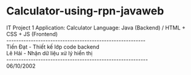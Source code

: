 # Calculator-using-rpn-javaweb
IT Project 1
Application: Calculator 
Language: Java (Backend) / HTML + CSS + JS (Frontend)<br>
---------------------------------------------------------<br>
Tiến Đạt - Thiết kế lớp code backend <br>
Lê Hải - Nhận dữ liệu xử lý hiển thị <br>
----------------------------------------------------------<br>
06/10/2002
